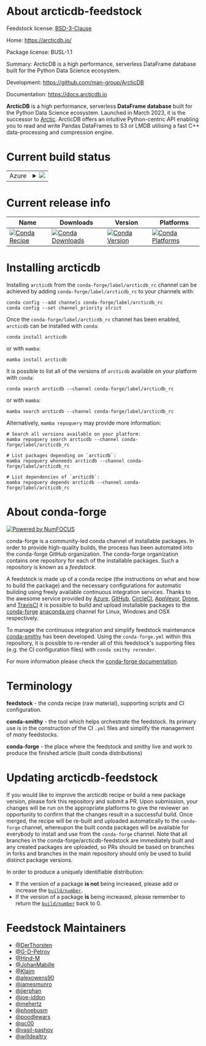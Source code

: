 About arcticdb-feedstock
========================

Feedstock license: [BSD-3-Clause](https://github.com/conda-forge/arcticdb-feedstock/blob/main/LICENSE.txt)

Home: https://arcticdb.io/

Package license: BUSL-1.1

Summary: ArcticDB is a high performance, serverless DataFrame database built for the Python Data Science ecosystem.

Development: https://github.com/man-group/ArcticDB

Documentation: https://docs.arcticdb.io

**ArcticDB** is a high performance, serverless **DataFrame database** built for
the Python Data Science ecosystem. Launched in March 2023, it is the successor
to [Arctic](https://github.com/man-group/arctic).
ArcticDB offers an intuitive Python-centric API enabling you to read and write
Pandas DataFrames to S3 or LMDB utilising a fast C++ data-processing and
compression engine.


Current build status
====================


<table>
    
  <tr>
    <td>Azure</td>
    <td>
      <details>
        <summary>
          <a href="https://dev.azure.com/conda-forge/feedstock-builds/_build/latest?definitionId=19491&branchName=main">
            <img src="https://dev.azure.com/conda-forge/feedstock-builds/_apis/build/status/arcticdb-feedstock?branchName=main">
          </a>
        </summary>
        <table>
          <thead><tr><th>Variant</th><th>Status</th></tr></thead>
          <tbody><tr>
              <td>linux_64_aws_sdk_cpp1.10.57azure_core_cpp1.11.1libevent2.1.10numpy1.22python3.8.____cpython</td>
              <td>
                <a href="https://dev.azure.com/conda-forge/feedstock-builds/_build/latest?definitionId=19491&branchName=main">
                  <img src="https://dev.azure.com/conda-forge/feedstock-builds/_apis/build/status/arcticdb-feedstock?branchName=main&jobName=linux&configuration=linux%20linux_64_aws_sdk_cpp1.10.57azure_core_cpp1.11.1libevent2.1.10numpy1.22python3.8.____cpython" alt="variant">
                </a>
              </td>
            </tr><tr>
              <td>linux_64_aws_sdk_cpp1.10.57azure_core_cpp1.11.1libevent2.1.10numpy2.0python3.10.____cpython</td>
              <td>
                <a href="https://dev.azure.com/conda-forge/feedstock-builds/_build/latest?definitionId=19491&branchName=main">
                  <img src="https://dev.azure.com/conda-forge/feedstock-builds/_apis/build/status/arcticdb-feedstock?branchName=main&jobName=linux&configuration=linux%20linux_64_aws_sdk_cpp1.10.57azure_core_cpp1.11.1libevent2.1.10numpy2.0python3.10.____cpython" alt="variant">
                </a>
              </td>
            </tr><tr>
              <td>linux_64_aws_sdk_cpp1.10.57azure_core_cpp1.11.1libevent2.1.10numpy2.0python3.11.____cpython</td>
              <td>
                <a href="https://dev.azure.com/conda-forge/feedstock-builds/_build/latest?definitionId=19491&branchName=main">
                  <img src="https://dev.azure.com/conda-forge/feedstock-builds/_apis/build/status/arcticdb-feedstock?branchName=main&jobName=linux&configuration=linux%20linux_64_aws_sdk_cpp1.10.57azure_core_cpp1.11.1libevent2.1.10numpy2.0python3.11.____cpython" alt="variant">
                </a>
              </td>
            </tr><tr>
              <td>linux_64_aws_sdk_cpp1.10.57azure_core_cpp1.11.1libevent2.1.10numpy2.0python3.9.____cpython</td>
              <td>
                <a href="https://dev.azure.com/conda-forge/feedstock-builds/_build/latest?definitionId=19491&branchName=main">
                  <img src="https://dev.azure.com/conda-forge/feedstock-builds/_apis/build/status/arcticdb-feedstock?branchName=main&jobName=linux&configuration=linux%20linux_64_aws_sdk_cpp1.10.57azure_core_cpp1.11.1libevent2.1.10numpy2.0python3.9.____cpython" alt="variant">
                </a>
              </td>
            </tr><tr>
              <td>linux_64_aws_sdk_cpp_azure_core_cpp_libevent_numpy1.22python3.8.____cpython</td>
              <td>
                <a href="https://dev.azure.com/conda-forge/feedstock-builds/_build/latest?definitionId=19491&branchName=main">
                  <img src="https://dev.azure.com/conda-forge/feedstock-builds/_apis/build/status/arcticdb-feedstock?branchName=main&jobName=linux&configuration=linux%20linux_64_aws_sdk_cpp_azure_core_cpp_libevent_numpy1.22python3.8.____cpython" alt="variant">
                </a>
              </td>
            </tr><tr>
              <td>linux_64_aws_sdk_cpp_azure_core_cpp_libevent_numpy2.0python3.10.____cpython</td>
              <td>
                <a href="https://dev.azure.com/conda-forge/feedstock-builds/_build/latest?definitionId=19491&branchName=main">
                  <img src="https://dev.azure.com/conda-forge/feedstock-builds/_apis/build/status/arcticdb-feedstock?branchName=main&jobName=linux&configuration=linux%20linux_64_aws_sdk_cpp_azure_core_cpp_libevent_numpy2.0python3.10.____cpython" alt="variant">
                </a>
              </td>
            </tr><tr>
              <td>linux_64_aws_sdk_cpp_azure_core_cpp_libevent_numpy2.0python3.11.____cpython</td>
              <td>
                <a href="https://dev.azure.com/conda-forge/feedstock-builds/_build/latest?definitionId=19491&branchName=main">
                  <img src="https://dev.azure.com/conda-forge/feedstock-builds/_apis/build/status/arcticdb-feedstock?branchName=main&jobName=linux&configuration=linux%20linux_64_aws_sdk_cpp_azure_core_cpp_libevent_numpy2.0python3.11.____cpython" alt="variant">
                </a>
              </td>
            </tr><tr>
              <td>linux_64_aws_sdk_cpp_azure_core_cpp_libevent_numpy2.0python3.9.____cpython</td>
              <td>
                <a href="https://dev.azure.com/conda-forge/feedstock-builds/_build/latest?definitionId=19491&branchName=main">
                  <img src="https://dev.azure.com/conda-forge/feedstock-builds/_apis/build/status/arcticdb-feedstock?branchName=main&jobName=linux&configuration=linux%20linux_64_aws_sdk_cpp_azure_core_cpp_libevent_numpy2.0python3.9.____cpython" alt="variant">
                </a>
              </td>
            </tr><tr>
              <td>osx_64_aws_sdk_cpp1.10.57azure_core_cpp1.11.1libevent2.1.10numpy2.0python3.10.____cpython</td>
              <td>
                <a href="https://dev.azure.com/conda-forge/feedstock-builds/_build/latest?definitionId=19491&branchName=main">
                  <img src="https://dev.azure.com/conda-forge/feedstock-builds/_apis/build/status/arcticdb-feedstock?branchName=main&jobName=osx&configuration=osx%20osx_64_aws_sdk_cpp1.10.57azure_core_cpp1.11.1libevent2.1.10numpy2.0python3.10.____cpython" alt="variant">
                </a>
              </td>
            </tr><tr>
              <td>osx_64_aws_sdk_cpp1.10.57azure_core_cpp1.11.1libevent2.1.10numpy2.0python3.11.____cpython</td>
              <td>
                <a href="https://dev.azure.com/conda-forge/feedstock-builds/_build/latest?definitionId=19491&branchName=main">
                  <img src="https://dev.azure.com/conda-forge/feedstock-builds/_apis/build/status/arcticdb-feedstock?branchName=main&jobName=osx&configuration=osx%20osx_64_aws_sdk_cpp1.10.57azure_core_cpp1.11.1libevent2.1.10numpy2.0python3.11.____cpython" alt="variant">
                </a>
              </td>
            </tr><tr>
              <td>osx_64_aws_sdk_cpp1.10.57azure_core_cpp1.11.1libevent2.1.10numpy2.0python3.9.____cpython</td>
              <td>
                <a href="https://dev.azure.com/conda-forge/feedstock-builds/_build/latest?definitionId=19491&branchName=main">
                  <img src="https://dev.azure.com/conda-forge/feedstock-builds/_apis/build/status/arcticdb-feedstock?branchName=main&jobName=osx&configuration=osx%20osx_64_aws_sdk_cpp1.10.57azure_core_cpp1.11.1libevent2.1.10numpy2.0python3.9.____cpython" alt="variant">
                </a>
              </td>
            </tr><tr>
              <td>osx_64_aws_sdk_cpp_azure_core_cpp_libevent_numpy2.0python3.10.____cpython</td>
              <td>
                <a href="https://dev.azure.com/conda-forge/feedstock-builds/_build/latest?definitionId=19491&branchName=main">
                  <img src="https://dev.azure.com/conda-forge/feedstock-builds/_apis/build/status/arcticdb-feedstock?branchName=main&jobName=osx&configuration=osx%20osx_64_aws_sdk_cpp_azure_core_cpp_libevent_numpy2.0python3.10.____cpython" alt="variant">
                </a>
              </td>
            </tr><tr>
              <td>osx_64_aws_sdk_cpp_azure_core_cpp_libevent_numpy2.0python3.11.____cpython</td>
              <td>
                <a href="https://dev.azure.com/conda-forge/feedstock-builds/_build/latest?definitionId=19491&branchName=main">
                  <img src="https://dev.azure.com/conda-forge/feedstock-builds/_apis/build/status/arcticdb-feedstock?branchName=main&jobName=osx&configuration=osx%20osx_64_aws_sdk_cpp_azure_core_cpp_libevent_numpy2.0python3.11.____cpython" alt="variant">
                </a>
              </td>
            </tr><tr>
              <td>osx_64_aws_sdk_cpp_azure_core_cpp_libevent_numpy2.0python3.9.____cpython</td>
              <td>
                <a href="https://dev.azure.com/conda-forge/feedstock-builds/_build/latest?definitionId=19491&branchName=main">
                  <img src="https://dev.azure.com/conda-forge/feedstock-builds/_apis/build/status/arcticdb-feedstock?branchName=main&jobName=osx&configuration=osx%20osx_64_aws_sdk_cpp_azure_core_cpp_libevent_numpy2.0python3.9.____cpython" alt="variant">
                </a>
              </td>
            </tr><tr>
              <td>osx_arm64_aws_sdk_cpp1.10.57azure_core_cpp1.11.1libevent2.1.10numpy2.0python3.10.____cpython</td>
              <td>
                <a href="https://dev.azure.com/conda-forge/feedstock-builds/_build/latest?definitionId=19491&branchName=main">
                  <img src="https://dev.azure.com/conda-forge/feedstock-builds/_apis/build/status/arcticdb-feedstock?branchName=main&jobName=osx&configuration=osx%20osx_arm64_aws_sdk_cpp1.10.57azure_core_cpp1.11.1libevent2.1.10numpy2.0python3.10.____cpython" alt="variant">
                </a>
              </td>
            </tr><tr>
              <td>osx_arm64_aws_sdk_cpp1.10.57azure_core_cpp1.11.1libevent2.1.10numpy2.0python3.11.____cpython</td>
              <td>
                <a href="https://dev.azure.com/conda-forge/feedstock-builds/_build/latest?definitionId=19491&branchName=main">
                  <img src="https://dev.azure.com/conda-forge/feedstock-builds/_apis/build/status/arcticdb-feedstock?branchName=main&jobName=osx&configuration=osx%20osx_arm64_aws_sdk_cpp1.10.57azure_core_cpp1.11.1libevent2.1.10numpy2.0python3.11.____cpython" alt="variant">
                </a>
              </td>
            </tr><tr>
              <td>osx_arm64_aws_sdk_cpp1.10.57azure_core_cpp1.11.1libevent2.1.10numpy2.0python3.9.____cpython</td>
              <td>
                <a href="https://dev.azure.com/conda-forge/feedstock-builds/_build/latest?definitionId=19491&branchName=main">
                  <img src="https://dev.azure.com/conda-forge/feedstock-builds/_apis/build/status/arcticdb-feedstock?branchName=main&jobName=osx&configuration=osx%20osx_arm64_aws_sdk_cpp1.10.57azure_core_cpp1.11.1libevent2.1.10numpy2.0python3.9.____cpython" alt="variant">
                </a>
              </td>
            </tr><tr>
              <td>osx_arm64_aws_sdk_cpp_azure_core_cpp_libevent_numpy2.0python3.10.____cpython</td>
              <td>
                <a href="https://dev.azure.com/conda-forge/feedstock-builds/_build/latest?definitionId=19491&branchName=main">
                  <img src="https://dev.azure.com/conda-forge/feedstock-builds/_apis/build/status/arcticdb-feedstock?branchName=main&jobName=osx&configuration=osx%20osx_arm64_aws_sdk_cpp_azure_core_cpp_libevent_numpy2.0python3.10.____cpython" alt="variant">
                </a>
              </td>
            </tr><tr>
              <td>osx_arm64_aws_sdk_cpp_azure_core_cpp_libevent_numpy2.0python3.11.____cpython</td>
              <td>
                <a href="https://dev.azure.com/conda-forge/feedstock-builds/_build/latest?definitionId=19491&branchName=main">
                  <img src="https://dev.azure.com/conda-forge/feedstock-builds/_apis/build/status/arcticdb-feedstock?branchName=main&jobName=osx&configuration=osx%20osx_arm64_aws_sdk_cpp_azure_core_cpp_libevent_numpy2.0python3.11.____cpython" alt="variant">
                </a>
              </td>
            </tr><tr>
              <td>osx_arm64_aws_sdk_cpp_azure_core_cpp_libevent_numpy2.0python3.9.____cpython</td>
              <td>
                <a href="https://dev.azure.com/conda-forge/feedstock-builds/_build/latest?definitionId=19491&branchName=main">
                  <img src="https://dev.azure.com/conda-forge/feedstock-builds/_apis/build/status/arcticdb-feedstock?branchName=main&jobName=osx&configuration=osx%20osx_arm64_aws_sdk_cpp_azure_core_cpp_libevent_numpy2.0python3.9.____cpython" alt="variant">
                </a>
              </td>
            </tr>
          </tbody>
        </table>
      </details>
    </td>
  </tr>
</table>

Current release info
====================

| Name | Downloads | Version | Platforms |
| --- | --- | --- | --- |
| [![Conda Recipe](https://img.shields.io/badge/recipe-arcticdb-green.svg)](https://anaconda.org/conda-forge/arcticdb) | [![Conda Downloads](https://img.shields.io/conda/dn/conda-forge/arcticdb.svg)](https://anaconda.org/conda-forge/arcticdb) | [![Conda Version](https://img.shields.io/conda/vn/conda-forge/arcticdb.svg)](https://anaconda.org/conda-forge/arcticdb) | [![Conda Platforms](https://img.shields.io/conda/pn/conda-forge/arcticdb.svg)](https://anaconda.org/conda-forge/arcticdb) |

Installing arcticdb
===================

Installing `arcticdb` from the `conda-forge/label/arcticdb_rc` channel can be achieved by adding `conda-forge/label/arcticdb_rc` to your channels with:

```
conda config --add channels conda-forge/label/arcticdb_rc
conda config --set channel_priority strict
```

Once the `conda-forge/label/arcticdb_rc` channel has been enabled, `arcticdb` can be installed with `conda`:

```
conda install arcticdb
```

or with `mamba`:

```
mamba install arcticdb
```

It is possible to list all of the versions of `arcticdb` available on your platform with `conda`:

```
conda search arcticdb --channel conda-forge/label/arcticdb_rc
```

or with `mamba`:

```
mamba search arcticdb --channel conda-forge/label/arcticdb_rc
```

Alternatively, `mamba repoquery` may provide more information:

```
# Search all versions available on your platform:
mamba repoquery search arcticdb --channel conda-forge/label/arcticdb_rc

# List packages depending on `arcticdb`:
mamba repoquery whoneeds arcticdb --channel conda-forge/label/arcticdb_rc

# List dependencies of `arcticdb`:
mamba repoquery depends arcticdb --channel conda-forge/label/arcticdb_rc
```


About conda-forge
=================

[![Powered by
NumFOCUS](https://img.shields.io/badge/powered%20by-NumFOCUS-orange.svg?style=flat&colorA=E1523D&colorB=007D8A)](https://numfocus.org)

conda-forge is a community-led conda channel of installable packages.
In order to provide high-quality builds, the process has been automated into the
conda-forge GitHub organization. The conda-forge organization contains one repository
for each of the installable packages. Such a repository is known as a *feedstock*.

A feedstock is made up of a conda recipe (the instructions on what and how to build
the package) and the necessary configurations for automatic building using freely
available continuous integration services. Thanks to the awesome service provided by
[Azure](https://azure.microsoft.com/en-us/services/devops/), [GitHub](https://github.com/),
[CircleCI](https://circleci.com/), [AppVeyor](https://www.appveyor.com/),
[Drone](https://cloud.drone.io/welcome), and [TravisCI](https://travis-ci.com/)
it is possible to build and upload installable packages to the
[conda-forge](https://anaconda.org/conda-forge) [anaconda.org](https://anaconda.org/)
channel for Linux, Windows and OSX respectively.

To manage the continuous integration and simplify feedstock maintenance
[conda-smithy](https://github.com/conda-forge/conda-smithy) has been developed.
Using the ``conda-forge.yml`` within this repository, it is possible to re-render all of
this feedstock's supporting files (e.g. the CI configuration files) with ``conda smithy rerender``.

For more information please check the [conda-forge documentation](https://conda-forge.org/docs/).

Terminology
===========

**feedstock** - the conda recipe (raw material), supporting scripts and CI configuration.

**conda-smithy** - the tool which helps orchestrate the feedstock.
                   Its primary use is in the construction of the CI ``.yml`` files
                   and simplify the management of *many* feedstocks.

**conda-forge** - the place where the feedstock and smithy live and work to
                  produce the finished article (built conda distributions)


Updating arcticdb-feedstock
===========================

If you would like to improve the arcticdb recipe or build a new
package version, please fork this repository and submit a PR. Upon submission,
your changes will be run on the appropriate platforms to give the reviewer an
opportunity to confirm that the changes result in a successful build. Once
merged, the recipe will be re-built and uploaded automatically to the
`conda-forge` channel, whereupon the built conda packages will be available for
everybody to install and use from the `conda-forge` channel.
Note that all branches in the conda-forge/arcticdb-feedstock are
immediately built and any created packages are uploaded, so PRs should be based
on branches in forks and branches in the main repository should only be used to
build distinct package versions.

In order to produce a uniquely identifiable distribution:
 * If the version of a package **is not** being increased, please add or increase
   the [``build/number``](https://docs.conda.io/projects/conda-build/en/latest/resources/define-metadata.html#build-number-and-string).
 * If the version of a package **is** being increased, please remember to return
   the [``build/number``](https://docs.conda.io/projects/conda-build/en/latest/resources/define-metadata.html#build-number-and-string)
   back to 0.

Feedstock Maintainers
=====================

* [@DerThorsten](https://github.com/DerThorsten/)
* [@G-D-Petrov](https://github.com/G-D-Petrov/)
* [@Hind-M](https://github.com/Hind-M/)
* [@JohanMabille](https://github.com/JohanMabille/)
* [@Klaim](https://github.com/Klaim/)
* [@alexowens90](https://github.com/alexowens90/)
* [@jamesmunro](https://github.com/jamesmunro/)
* [@jjerphan](https://github.com/jjerphan/)
* [@joe-iddon](https://github.com/joe-iddon/)
* [@mehertz](https://github.com/mehertz/)
* [@phoebusm](https://github.com/phoebusm/)
* [@poodlewars](https://github.com/poodlewars/)
* [@qc00](https://github.com/qc00/)
* [@vasil-pashov](https://github.com/vasil-pashov/)
* [@willdealtry](https://github.com/willdealtry/)

